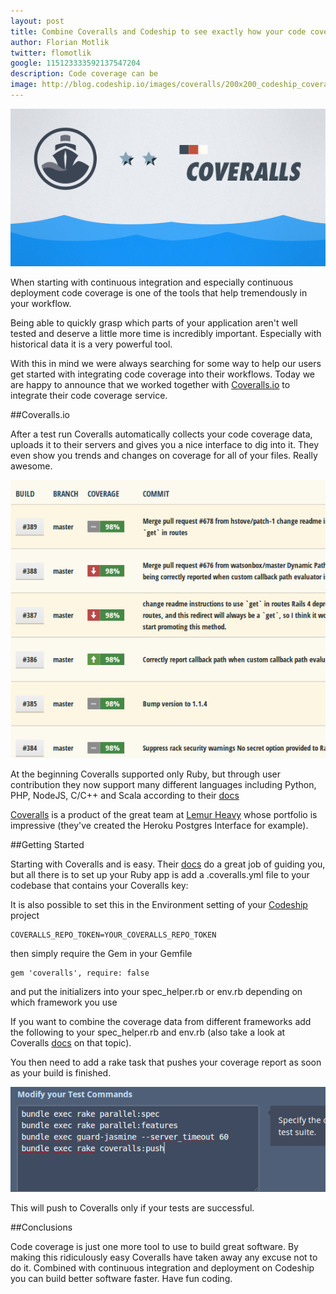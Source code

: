```yaml
---
layout: post
title: Combine Coveralls and Codeship to see exactly how your code coverage is evolving
author: Florian Motlik
twitter: flomotlik
google: 115123333592137547204
description: Code coverage can be
image: http://blog.codeship.io/images/coveralls/200x200_codeship_coveralls_integration.png
---
```


![Coveralls UI](/images/coveralls/codeship_coveralls_integration.png)

When starting with continuous integration and especially continuous deployment code
coverage is one of the tools that help tremendously in your workflow.

Being able to quickly grasp which parts of your application aren't well tested and
deserve a little more time is incredibly important. Especially with historical data
it is a very powerful tool.

With this in mind we were always searching for some way to help our users get started
with integrating code coverage into their workflows. Today we are happy to announce that
we worked together with [Coveralls.io](https://coveralls.io) to integrate their code
coverage service.

##Coveralls.io

After a test run Coveralls automatically collects your code coverage data, uploads it to their servers
and gives you a nice interface to dig into it. They even show you trends and changes on coverage
for all of your files. Really awesome.

![Coveralls UI](/images/coveralls/coveralls.png)

At the beginning Coveralls supported only Ruby, but through user contribution they now support many different languages
including Python, PHP, NodeJS, C/C++ and Scala according to their [docs](https://coveralls.io/docs)

[Coveralls](https://coveralls.io) is a product of the great team at [Lemur Heavy](http://lemurheavy.com/)
whose portfolio is impressive (they've created the Heroku Postgres Interface for example).

##Getting Started

Starting with Coveralls and is easy. Their [docs](https://coveralls.io/docs/ruby) do a great job of guiding
you, but all there is to set up your Ruby app is add a .coveralls.yml file to your codebase that contains
your Coveralls key:

<script src="https://gist.github.com/flomotlik/5459823.js"></script>

It is also possible to set this in the Environment setting of your [Codeship](https://www.codeship.io/) project

    COVERALLS_REPO_TOKEN=YOUR_COVERALLS_REPO_TOKEN

then simply require the Gem in your Gemfile

    gem 'coveralls', require: false

and put the initializers into your spec_helper.rb or env.rb depending on which framework you use

<script src="https://gist.github.com/flomotlik/5459802.js"></script>

If you want to combine the coverage data from different frameworks add the following to your spec_helper.rb
and env.rb (also take a look at Coveralls [docs](https://coveralls.io/docs/ruby) on that topic).

<script src="https://gist.github.com/flomotlik/5459801.js"></script>

You then need to add a rake task that pushes your coverage report as soon as your build is finished.

<script src="https://gist.github.com/flomotlik/5459883.js"></script>

![Coveralls UI](/images/coveralls/pushtask.png)

This will push to Coveralls only if your tests are successful.

##Conclusions

Code coverage is just one more tool to use to build great software. By making this ridiculously easy
Coveralls have taken away any excuse not to do it. Combined with continuous integration and
deployment on Codeship you can build better software faster. Have fun coding.